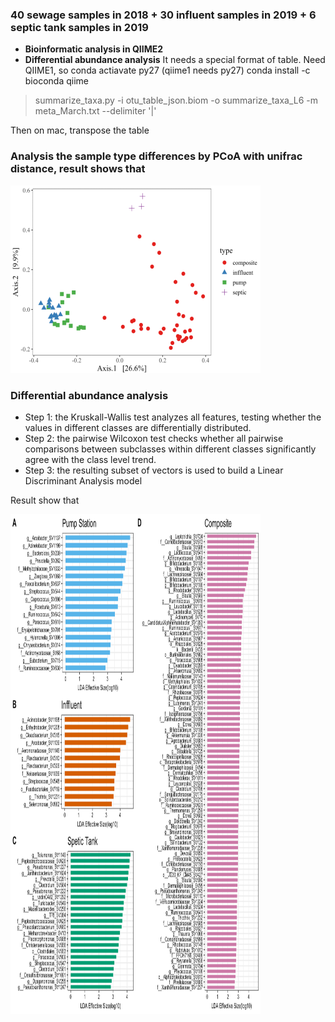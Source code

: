 ### 40 sewage samples in 2018 + 30 influent samples in 2019 + 6 septic tank samples in 2019
- **Bioinformatic analysis in QIIME2**
- **Differential abundance analysis**
It needs a special format of table. Need QIIME1, so 
conda actiavate py27 (qiime1 needs py27)
conda install -c bioconda qiime 

> summarize_taxa.py -i otu_table_json.biom -o summarize_taxa_L6 -m meta_March.txt --delimiter '|'

Then on mac, transpose the table
### Analysis the sample type differences by PCoA with unifrac distance, result shows that 

<img src="Figure/PCoA.png" width=400 height=300>

### Differential abundance analysis
- Step 1: the Kruskall-Wallis test analyzes all features, testing whether the values in different classes are differentially distributed.  
- Step 2: the pairwise Wilcoxon test checks whether all pairwise comparisons between subclasses within different classes significantly agree with the class level trend.
- Step 3: the resulting subset of vectors is used to build a Linear Discriminant Analysis model

Result show that 

<img src="Figure/LDA.png" width=400 height=800>
